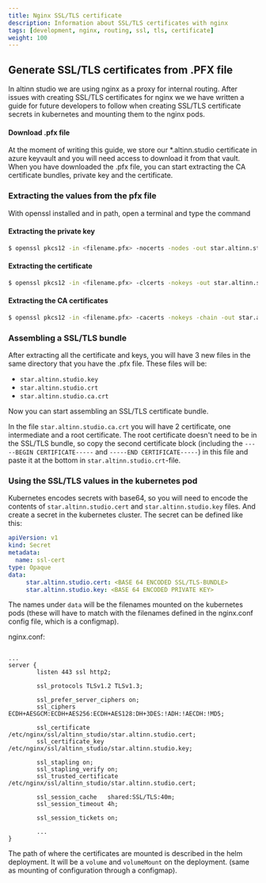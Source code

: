 ```yaml
---
title: Nginx SSL/TLS certificate
description: Information about SSL/TLS certificates with nginx
tags: [development, nginx, routing, ssl, tls, certificate]
weight: 100
---
```


## Generate SSL/TLS certificates from .PFX file

In altinn studio we are using nginx as a proxy for internal routing. After issues with creating SSL/TLS certificates for nginx we we have written a guide for future developers to follow when creating SSL/TLS certificate secrets in kubernetes and mounting them to the nginx pods.

#### Download .pfx file

At the moment of writing this guide, we store our *.altinn.studio certificate in azure keyvault and you will need access to download it from that vault. When you have downloaded the .pfx file, you can start extracting the CA certificate bundles, private key and the certificate.

### Extracting the values from the pfx file

With openssl installed and in path, open a terminal and type the command

#### Extracting the private key

```sh
$ openssl pkcs12 -in <filename.pfx> -nocerts -nodes -out star.altinn.studio.key
```

#### Extracting the certificate

```sh
$ openssl pkcs12 -in <filename.pfx> -clcerts -nokeys -out star.altinn.studio.cert
```

#### Extracting the CA certificates

```sh
$ openssl pkcs12 -in <filename.pfx> -cacerts -nokeys -chain -out star.altinn.studio.ca.cert
```



### Assembling a SSL/TLS bundle

After extracting all the certificate and keys, you will have 3 new files in the same directory that you have the .pfx file. These files will be:

- `star.altinn.studio.key`
- `star.altinn.studio.crt`
- `star.altinn.studio.ca.crt`

Now you can start assembling an SSL/TLS certificate bundle.

In the file `star.altinn.studio.ca.crt` you will have 2 certificate, one intermediate and a root certificate. The root certificate doesn't need to be in the SSL/TLS bundle, so copy the second certificate block (including the `-----BEGIN CERTIFICATE-----` and `-----END CERTIFICATE-----`) in this file and paste it at the bottom in `star.altinn.studio.crt`-file.


### Using the SSL/TLS values in the kubernetes pod

Kubernetes encodes secrets with base64, so you will need to encode the contents of `star.altinn.studio.cert` and `star.altinn.studio.key` files. And create a secret in the kubernetes cluster. The secret can be defined like this:

```yaml
apiVersion: v1
kind: Secret
metadata:
  name: ssl-cert
type: Opaque
data:
	 star.altinn.studio.cert: <BASE 64 ENCODED SSL/TLS-BUNDLE>
	 star.altinn.studio.key: <BASE 64 ENCODED PRIVATE KEY>
```

The names under `data` will be the filenames mounted on the kubernetes pods (these will have to match with the filenames defined in the nginx.conf config file, which is a configmap).

nginx.conf:

```

...
server {
        listen 443 ssl http2;

        ssl_protocols TLSv1.2 TLSv1.3;

        ssl_prefer_server_ciphers on;
        ssl_ciphers ECDH+AESGCM:ECDH+AES256:ECDH+AES128:DH+3DES:!ADH:!AECDH:!MD5;

        ssl_certificate /etc/nginx/ssl/altinn_studio/star.altinn.studio.cert;
        ssl_certificate_key /etc/nginx/ssl/altinn_studio/star.altinn.studio.key;
        
        ssl_stapling on;
        ssl_stapling_verify on;
        ssl_trusted_certificate /etc/nginx/ssl/altinn_studio/star.altinn.studio.cert;

        ssl_session_cache   shared:SSL/TLS:40m;
        ssl_session_timeout 4h;

        ssl_session_tickets on;
        
        ...
}
```

The path of where the certificates are mounted is described in the helm deployment. It will be a `volume` and `volumeMount` on the deployment. (same as mounting of configuration through a configmap).